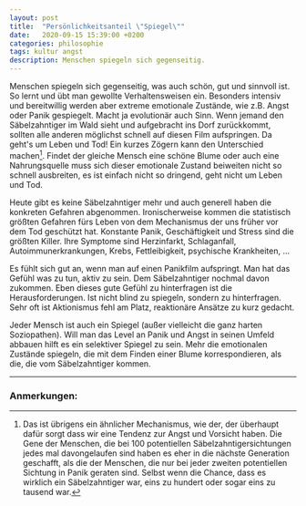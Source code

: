 ```yaml
---
layout: post
title:  "Persönlichkeitsanteil \"Spiegel\""
date:   2020-09-15 15:39:00 +0200
categories: philosophie
tags: kultur angst
description: Menschen spiegeln sich gegenseitig.
---
```


Menschen spiegeln sich gegenseitig, was auch schön, gut und sinnvoll ist. So lernt und übt man gewollte Verhaltensweisen ein. Besonders intensiv und bereitwillig werden aber extreme emotionale Zustände, wie z.B. Angst oder Panik gespiegelt. Macht ja evolutionär auch Sinn. Wenn jemand den Säbelzahntiger im Wald sieht und aufgebracht ins Dorf zurückkommt, sollten alle anderen möglichst schnell auf diesen Film aufspringen. Da geht's um Leben und Tod! Ein kurzes Zögern kann den Unterschied machen[^1]. Findet der gleiche Mensch eine schöne Blume oder auch eine Nahrungsquelle muss sich dieser emotionale Zustand beiweiten nicht so schnell ausbreiten, es ist einfach nicht so dringend, geht nicht um Leben und Tod.

[^1]: Das ist übrigens ein ähnlicher Mechanismus, wie der, der überhaupt dafür sorgt dass wir eine Tendenz zur Angst und Vorsicht haben. Die Gene der Menschen, die bei 100 potentiellen Säbelzahntigersichtungen jedes mal davongelaufen sind haben es eher in die nächste Generation geschafft, als die der Menschen, die nur bei jeder zweiten potentiellen Sichtung in Panik geraten sind. Selbst wenn die Chance, dass es wirklich ein Säbelzahntiger war, eins zu hundert oder sogar eins zu tausend war.

Heute gibt es keine Säbelzahntiger mehr und auch generell haben die konkreten Gefahren abgenommen. Ironischerweise kommen die statistisch größten Gefahren fürs Leben von dem Mechanismus der uns früher vor dem Tod geschützt hat. 
Konstante Panik, Geschäftigkeit und Stress sind die größten Killer. Ihre Symptome sind Herzinfarkt, Schlaganfall, Autoimmunerkrankungen, Krebs, Fettleibigkeit, psychische Krankheiten, ...

Es fühlt sich gut an, wenn man auf einen Panikfilm aufspringt. Man hat das Gefühl was zu tun, aktiv zu sein. Dem Säbelzahntiger nochmal davon zukommen. Eben dieses gute Gefühl zu hinterfragen ist die Herausforderungen. Ist nicht blind zu spiegeln, sondern zu hinterfragen. Sehr oft ist Aktionismus fehl am Platz, reaktionäre Ansätze zu kurz gedacht. 

Jeder Mensch ist auch ein Spiegel (außer vielleicht die ganz harten Soziopathen). Will man das Level an Panik und Angst in seinen Umfeld abbauen hilft es ein selektiver Spiegel zu sein. Mehr die emotionalen Zustände spiegeln, die mit dem Finden einer Blume korrespondieren, als die, die vom Säbelzahntiger kommen.

---------
### Anmerkungen:





